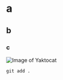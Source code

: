 # a
## b
### c

![Image of Yaktocat](https://octodex.github.com/images/yaktocat.png)

```shell
git add .
```
